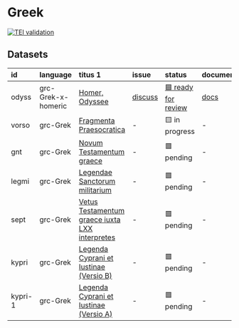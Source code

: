 # Greek
[![TEI validation](https://github.com/TITUS-2-0/greek/actions/workflows/validate_data.yaml/badge.svg?branch=main)](https://github.com/TITUS-2-0/greek/actions/workflows/validate_data.yaml)
## Datasets
| id      | language           | titus 1                                                                                                         | issue                                                  | status                                                           | documentation                                                     |
|:--------|:-------------------|:----------------------------------------------------------------------------------------------------------------|:-------------------------------------------------------|:-----------------------------------------------------------------|:------------------------------------------------------------------|
| odyss   | grc-Grek-x-homeric | [Homer, Odyssee](http://titus.uni-frankfurt.de/texte/etcs/grie/homer/odyssee/odyss.htm)                         | [discuss](https://github.com/TITUS-2-0/greek/issues/1) | [🟦 ready for review](https://github.com/TITUS-2-0/greek/pull/2) | [docs](https://titus2.uni-frankfurt.de/docs/tei/greek.html#odyss) |
| vorso   | grc-Grek           | [Fragmenta Praesocratica](http://titus.uni-frankfurt.de/texte/etcs/grie/vorsokr/vorso.htm)                      | -                                                      | 🟨 in progress                                                   | -                                                                 |
| gnt     | grc-Grek           | [Novum Testamentum graece](http://titus.uni-frankfurt.de/texte/etcs/grie/gnt/gnt.htm)                           | -                                                      | 🟥 pending                                                       | -                                                                 |
| legmi   | grc-Grek           | [Legendae Sanctorum militarium](http://titus.uni-frankfurt.de/texte/etcs/grie/agio/legmilit/legmi.htm)          | -                                                      | 🟥 pending                                                       | -                                                                 |
| sept    | grc-Grek           | [Vetus Testamentum graece iuxta LXX interpretes](http://titus.uni-frankfurt.de/texte/etcs/grie/sept/sept.htm)   | -                                                      | 🟥 pending                                                       | -                                                                 |
| kypri   | grc-Grek           | [Legenda Cyprani et Iustinae (Versio B)](http://titus.uni-frankfurt.de/texte/etcs/grie/agio/kyprianb/kypri.htm) | -                                                      | 🟥 pending                                                       | -                                                                 |
| kypri-1 | grc-Grek           | [Legenda Cyprani et Iustinae (Versio A)](http://titus.uni-frankfurt.de/texte/etcs/grie/agio/kypriana/kypri.htm) | -                                                      | 🟥 pending                                                       | -                                                                 |